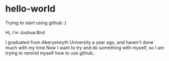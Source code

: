 # hello-world
Trying to start using github :)

Hi, i'm Joshua Bird

I graduated from Aberystwyth University a year ago, and haven't done much with my time
Now I want to try and do something with myself, so I am trying to remind myself
how to use github..
